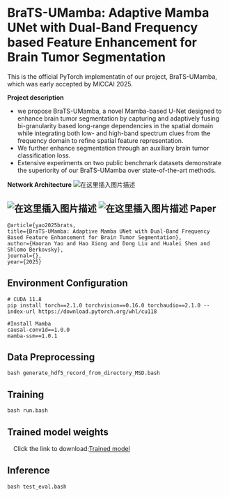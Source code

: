 ﻿**BraTS-UMamba: Adaptive Mamba UNet with Dual-Band Frequency based Feature Enhancement for Brain Tumor Segmentation**
==============================
This is the official PyTorch implementatin of our project, BraTS-UMamba, which was early accepted by MICCAI 2025.

**Project description**
- we propose BraTS-UMamba, a novel Mamba-based U-Net designed to enhance brain tumor segmentation by capturing and adaptively fusing bi-granularity based long-range dependencies in the spatial domain while integrating both low- and high-band spectrum clues from the frequency domain to refine spatial feature representation.
- We further enhance segmentation through an auxiliary brain tumor classification loss.
- Extensive experiments on two public benchmark datasets demonstrate the superiority of our BraTS-UMamba over state-of-the-art methods.

**Network Architecture**
![在这里插入图片描述](https://i-blog.csdnimg.cn/direct/298dc9b986454c26b359ede72dddd54e.png#pic_center)


![在这里插入图片描述](https://i-blog.csdnimg.cn/direct/51d33d00a482434d9fc1f41debccd1a4.png#pic_center)
![在这里插入图片描述](https://i-blog.csdnimg.cn/direct/af55ddf1d8984a9d85ce80c92c4f461b.png#pic_center)
Paper
-------
	@article{yao2025brats,
    title={BraTS-UMamba: Adaptive Mamba UNet with Dual-Band Frequency Based Feature Enhancement for Brain Tumor Segmentation},
    author={Haoran Yao and Hao Xiong and Dong Liu and Hualei Shen and Shlomo Berkovsky},
    journal={},
    year={2025}
Environment Configuration
------
	# CUDA 11.8
	pip install torch==2.1.0 torchvision==0.16.0 torchaudio==2.1.0 --index-url https://download.pytorch.org/whl/cu118

	#Install Mamba
	causal-conv1d==1.0.0
	mamba-ssm==1.0.1
Data Preprocessing
---
	bash generate_hdf5_record_from_directory_MSD.bash
Training
---
	bash run.bash
Trained model weights
------
&emsp;Click the link to download:[Trained model](https://pan.baidu.com/s/1Uj8qfArXeBbKsogRDyvkuA?pwd=6666)

Inference
---
	bash test_eval.bash
